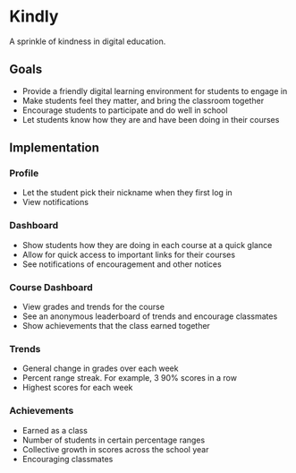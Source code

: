 # Kindly
A sprinkle of kindness in digital education.

## Goals
* Provide a friendly digital learning environment for students to engage in
* Make students feel they matter, and bring the classroom together
* Encourage students to participate and do well in school
* Let students know how they are and have been doing in their courses

## Implementation
### Profile
* Let the student pick their nickname when they first log in
* View notifications

### Dashboard
* Show students how they are doing in each course at a quick glance
* Allow for quick access to important links for their courses
* See notifications of encouragement and other notices

### Course Dashboard
* View grades and trends for the course
* See an anonymous leaderboard of trends and encourage classmates
* Show achievements that the class earned together

### Trends
* General change in grades over each week
* Percent range streak. For example, 3 90% scores in a row
* Highest scores for each week

### Achievements
* Earned as a class
* Number of students in certain percentage ranges
* Collective growth in scores across the school year
* Encouraging classmates
